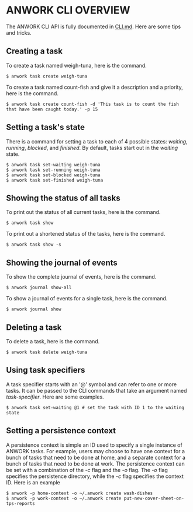 # ANWORK CLI OVERVIEW

The ANWORK CLI API is fully documented in [CLI.md](doc/CLI.md). Here are some tips and tricks.

## Creating a task

To create a task named weigh-tuna, here is the command.
```
$ anwork task create weigh-tuna
```

To create a task named count-fish and give it a description and a priority, here is the command.
```
$ anwork task create count-fish -d 'This task is to count the fish that have been caught today.' -p 15
```

## Setting a task's state

There is a command for setting a task to each of 4 possible states: _waiting_, _running_, _blocked_,
and _finished_. By default, tasks start out in the _waiting_ state.
```
$ anwork task set-waiting weigh-tuna
$ anwork task set-running weigh-tuna
$ anwork task set-blocked weigh-tuna
$ anwork task set-finished weigh-tuna
```

## Showing the status of all tasks

To print out the status of all current tasks, here is the command.
```
$ anwork task show
```

To print out a shortened status of the tasks, here is the command.
```
$ anwork task show -s
```

## Showing the journal of events

To show the complete journal of events, here is the command.
```
$ anwork journal show-all
```

To show a journal of events for a single task, here is the command.
```
$ anwork journal show
```

## Deleting a task

To delete a task, here is the command.
```
$ anwork task delete weigh-tuna
```

## Using task specifiers

A task specifier starts with an '@' symbol and can refer to one or more tasks. It can be passed to
the CLI commands that take an argument named _task-specifier_. Here are some examples.
```
$ anwork task set-waiting @1 # set the task with ID 1 to the waiting state
``` 

## Setting a persistence context

A persistence context is simple an ID used to specify a single instance of ANWORK tasks. For
example, users may choose to have one context for a bunch of tasks that need to be done at home, and
a separate context for a bunch of tasks that need to be done at work. The persistence context can be
set with a combination of the _-c_ flag and the _-o_ flag. The _-o_ flag specifies the persistence
directory, while the _-c_ flag specifies the context ID. Here is an example
```
$ anwork -p home-context -o ~/.anwork create wash-dishes
$ anwork -p work-context -o ~/.anwork create put-new-cover-sheet-on-tps-reports
``` 